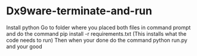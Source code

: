 # Dx9ware-terminate-and-run
Install python
Go to folder where you placed both files in command prompt and do the command pip install -r requirements.txt (This installs what the code needs to run)
Then when your done do the command python run.py and your good
